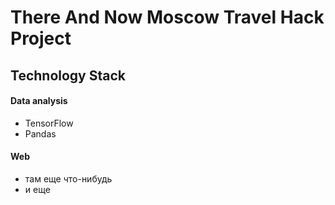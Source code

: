# There And Now Moscow Travel Hack Project
 

## Technology Stack
#### Data analysis
- TensorFlow
- Pandas

#### Web
- там еще что-нибудь
- и еще 


